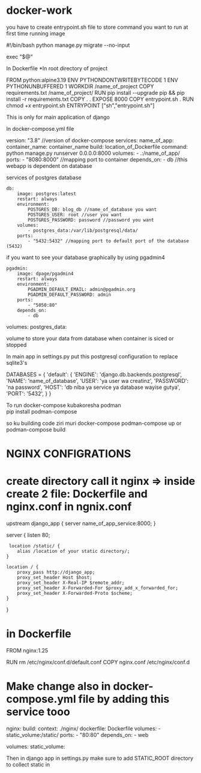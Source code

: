 # docker-work

you have to create entrypoint.sh file to store command you want to run at first time running image 

#!/bin/bash
python manage.py migrate --no-input

exec "$@"

In Dockerfile \*In root directory of project 

FROM python:alpine3.19
ENV PYTHONDONTWRITEBYTECODE 1
ENV PYTHONUNBUFFERED 1
WORKDIR /name_of_project
COPY requirements.txt /name_of_project/
RUN pip install --upgrade pip && pip install -r requirements.txt
COPY . .
EXPOSE 8000
COPY entrypoint.sh .
RUN chmod +x entrypoint.sh
ENTRYPOINT ["sh","entrypoint.sh"]

This is only for main application of django

In  docker-compose.yml file 

version: "3.8" //version of docker-compose
services:
    name_of_app:
        container_name: container_name
        build: location_of_Dockerfile
        command: python manage.py runserver 0.0.0.0:8000
        volumes: 
            - .:/name_of_app/
        ports: 
            - "8080:8000" //mapping port to container
        depends_on: 
            - db //this webapp is dependent on database

services of postgres database

    db:
        image: postgres:latest
        restart: always
        environment:
            POSTGRES_DB: blog_db //name_of_database you want
            POSTGRES_USER: root //user you want
            POSTGRES_PASSWORD: password //password you want
        volumes:
            - postgres_data:/var/lib/postgresql/data/
        ports:
            - "5432:5432" //mapping port to default port of the database (5432)

if you want to see your database graphically by using pgadmin4 

    pgadmin:
        image: dpage/pgadmin4
        restart: always
        environment:
            PGADMIN_DEFAULT_EMAIL: admin@pgadmin.org
            PGADMIN_DEFAULT_PASSWORD: admin
        ports:
            - "5050:80"
        depends_on:
            - db

volumes:
postgres_data:

volume to store your data from database when container is siced or stopped 

In main app in settings.py put this postgresql configuration to replace sqlite3's 

DATABASES = {
    'default': {
        'ENGINE': 'django.db.backends.postgresql',
        'NAME': 'name_of_database',
        'USER': 'ya user wa creatinz',
        'PASSWORD': 'na password',
        'HOST': 'db niba ya service ya database wayise gutya', 
        'PORT': '5432',
    }
}

To run docker-compose kubakoresha podman  
pip install podman-compose

 so ku building code ziri muri docker-compose 
podman-compose up or podman-compose build


NGINX CONFIGRATIONS
====================

create directory call it nginx
=> inside create 2 file: Dockerfile and nginx.conf
in ngnix.conf
=============

upstream django_app {
    server name_of_app_service:8000;
}


server {
      listen 80;

     location /static/ {
        alias /location of your static directory/;
    }

    location / {
        proxy_pass http://django_app;
        proxy_set_header Host $host;
        proxy_set_header X-Real-IP $remote_addr;
        proxy_set_header X-Forwarded-For $proxy_add_x_forwarded_for;
        proxy_set_header X-Forwarded-Proto $scheme;
    }
}


in Dockerfile
============
FROM nginx:1.25

RUN rm /etc/nginx/conf.d/default.conf
COPY nginx.conf /etc/nginx/conf.d

Make change also in docker-compose.yml file by adding this service tooo
=======================================================================
  nginx:
    build:
      context: ./nginx/
      dockerfile: Dockerfile
    volumes:
      - static_volume:/static/
    ports:
      - "80:80"
    depends_on:
      - web

volumes:
  static_volume:


Then in django app in settings.py make sure to add STATIC_ROOT directory to collect static in

